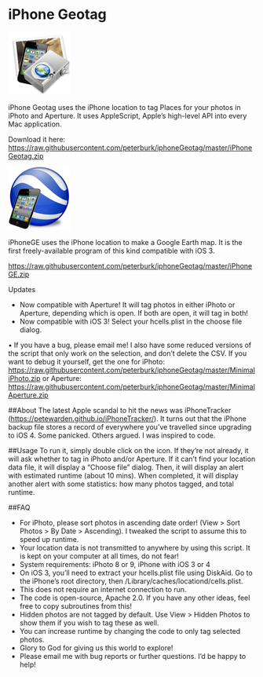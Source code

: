 # iPhone Geotag

<img class="aligncenter" alt="iPhone Geotag Logo" src="https://raw.githubusercontent.com/peterburk/iphoneGeotag/master/Icons/iPhoneGeotagIcon.png" width="128">

iPhone Geotag uses the iPhone location to tag Places for your photos in iPhoto and Aperture. It uses AppleScript, Apple’s high-level API into every Mac application.

Download it here: 
https://raw.githubusercontent.com/peterburk/iphoneGeotag/master/iPhoneGeotag.zip

<img class="aligncenter" alt="iPhone GE Logo" src="https://raw.githubusercontent.com/peterburk/iphoneGeotag/master/Icons/iPhoneGE.png" width="128">

iPhoneGE uses the iPhone location to make a Google Earth map. It is the first freely-available program of this kind compatible with iOS 3.

https://raw.githubusercontent.com/peterburk/iphoneGeotag/master/iPhoneGE.zip




Updates
- Now compatible with Aperture! It will tag photos in either iPhoto or Aperture, depending which is open. If both are open, it will tag in both!
- Now compatible with iOS 3! Select your hcells.plist in the choose file dialog.

• If you have a bug, please email me! I also have some reduced versions of the script that only work on the selection, and don’t delete the CSV. 
If you want to debug it yourself, get the one for iPhoto: 
https://raw.githubusercontent.com/peterburk/iphoneGeotag/master/MinimaliPhoto.zip 
or Aperture: 
https://raw.githubusercontent.com/peterburk/iphoneGeotag/master/MinimalAperture.zip

##About
The latest Apple scandal to hit the news was iPhoneTracker (https://petewarden.github.io/iPhoneTracker/). It turns out that the iPhone backup file stores a record of everywhere you’ve travelled since upgrading to iOS 4. Some panicked. Others argued. I was inspired to code.

##Usage
To run it, simply double click on the icon. If they’re not already, it will ask whether to tag in iPhoto and/or Aperture. If it can’t find your location data file, it will display a “Choose file” dialog. Then, it will display an alert with estimated runtime (about 10 mins). When completed, it will display another alert with some statistics: how many photos tagged, and total runtime.

##FAQ
- For iPhoto, please sort photos in ascending date order! (View > Sort Photos > By Date > Ascending). I tweaked the script to assume this to speed up runtime.
- Your location data is not transmitted to anywhere by using this script. It is kept on your computer at all times, do not fear!
- System requirements: iPhoto 8 or 9, iPhone with iOS 3 or 4
- On iOS 3, you’ll need to extract your hcells.plist file using DiskAid. Go to the iPhone’s root directory, then /Library/caches/locationd/cells.plist.
- This does not require an internet connection to run.
- The code is open-source, Apache 2.0. If you have any other ideas, feel free to copy subroutines from this!
- Hidden photos are not tagged by default. Use View > Hidden Photos to show them if you wish to tag these as well.
- You can increase runtime by changing the code to only tag selected photos.
- Glory to God for giving us this world to explore!
- Please email me with bug reports or further questions. I’d be happy to help!

